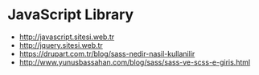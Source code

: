 # JavaScript Library

- http://javascript.sitesi.web.tr
- http://jquery.sitesi.web.tr
- https://drupart.com.tr/blog/sass-nedir-nasil-kullanilir
- http://www.yunusbassahan.com/blog/sass/sass-ve-scss-e-giris.html

